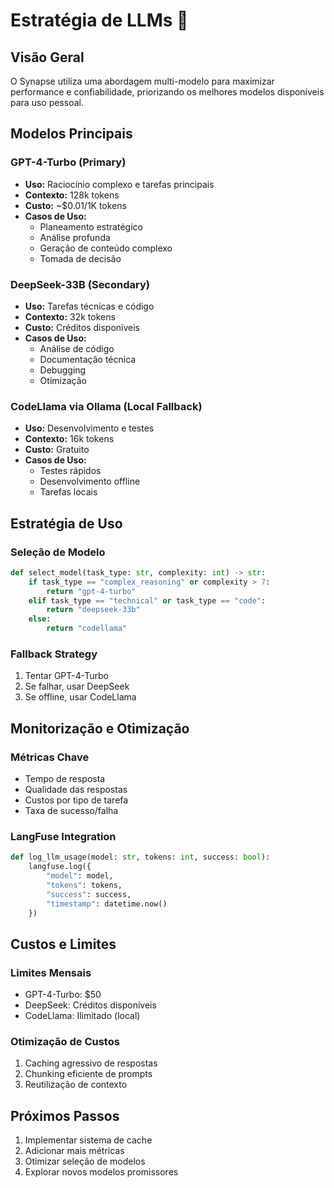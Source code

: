 # Estratégia de LLMs 🤖

## Visão Geral
O Synapse utiliza uma abordagem multi-modelo para maximizar performance e confiabilidade, priorizando os melhores modelos disponíveis para uso pessoal.

## Modelos Principais

### GPT-4-Turbo (Primary)
- **Uso:** Raciocínio complexo e tarefas principais
- **Contexto:** 128k tokens
- **Custo:** ~$0.01/1K tokens
- **Casos de Uso:**
  - Planeamento estratégico
  - Análise profunda
  - Geração de conteúdo complexo
  - Tomada de decisão

### DeepSeek-33B (Secondary)
- **Uso:** Tarefas técnicas e código
- **Contexto:** 32k tokens
- **Custo:** Créditos disponíveis
- **Casos de Uso:**
  - Análise de código
  - Documentação técnica
  - Debugging
  - Otimização

### CodeLlama via Ollama (Local Fallback)
- **Uso:** Desenvolvimento e testes
- **Contexto:** 16k tokens
- **Custo:** Gratuito
- **Casos de Uso:**
  - Testes rápidos
  - Desenvolvimento offline
  - Tarefas locais

## Estratégia de Uso

### Seleção de Modelo
```python
def select_model(task_type: str, complexity: int) -> str:
    if task_type == "complex_reasoning" or complexity > 7:
        return "gpt-4-turbo"
    elif task_type == "technical" or task_type == "code":
        return "deepseek-33b"
    else:
        return "codellama"
```

### Fallback Strategy
1. Tentar GPT-4-Turbo
2. Se falhar, usar DeepSeek
3. Se offline, usar CodeLlama

## Monitorização e Otimização

### Métricas Chave
- Tempo de resposta
- Qualidade das respostas
- Custos por tipo de tarefa
- Taxa de sucesso/falha

### LangFuse Integration
```python
def log_llm_usage(model: str, tokens: int, success: bool):
    langfuse.log({
        "model": model,
        "tokens": tokens,
        "success": success,
        "timestamp": datetime.now()
    })
```

## Custos e Limites

### Limites Mensais
- GPT-4-Turbo: $50
- DeepSeek: Créditos disponíveis
- CodeLlama: Ilimitado (local)

### Otimização de Custos
1. Caching agressivo de respostas
2. Chunking eficiente de prompts
3. Reutilização de contexto

## Próximos Passos
1. Implementar sistema de cache
2. Adicionar mais métricas
3. Otimizar seleção de modelos
4. Explorar novos modelos promissores 